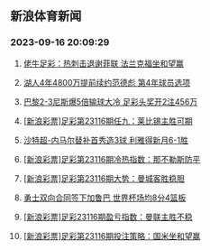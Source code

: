 ## 新浪体育新闻 
### 2023-09-16 20:09:29

1. [佬牛足彩：热刺击退谢菲联  法兰克福坐和望赢](https://sports.sina.com.cn/l/2023-09-16/doc-imzmwcek0721640.shtml)

2. [湖人4年4800万提前续约范德彪 第4年球员选项](https://sports.sina.com.cn/basketball/nba/2023-09-16/doc-imzmwcer2496350.shtml)

3. [巴黎2-3尼斯爆5倍输球大冷 足彩头奖开2注456万](https://sports.sina.com.cn/l/2023-09-16/doc-imzmwcek0721289.shtml)

4. [[新浪彩票]足彩第23116期任九：莱比锡主胜可期](https://sports.sina.com.cn/l/2023-09-16/doc-imzmwceq1482425.shtml)

5. [沙特超-内马尔替补首秀造3球 利雅得新月6-1胜](https://sports.sina.com.cn/global/others/2023-09-16/doc-imzmwink4590833.shtml)

6. [[新浪彩票]足彩第23116期冷热指数：那不勒斯防平](https://sports.sina.com.cn/l/2023-09-16/doc-imzmwcen4706895.shtml)

7. [[新浪彩票]足彩第23116期大势：曼城客胜稳胆](https://sports.sina.com.cn/l/2023-09-16/doc-imzmwcen4705176.shtml)

8. [勇士双向合同签下加鲁巴 世界杯场均8分4篮板](https://sports.sina.com.cn/basketball/nba/2023-09-16/doc-imzmwceq1477332.shtml)

9. [[新浪彩票]足彩23116期盈亏指数：曼联主胜不稳](https://sports.sina.com.cn/l/2023-09-16/doc-imzmwcen4705782.shtml)

10. [[新浪彩票]足彩第23116期投注策略：国米坐和望赢](https://sports.sina.com.cn/l/2023-09-16/doc-imzmwcen4705604.shtml)

